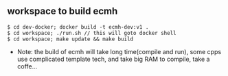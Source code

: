 
## workspace to build ecmh

    $ cd dev-docker; docker build -t ecmh-dev:v1 .
    $ cd workspace; ./run.sh // this will goto docker shell
    $ cd workspace; make update && make build

* Note: the build of ecmh will take long time(compile and run), some cpps use complicated template tech, and take big RAM to compile, take a coffe...


